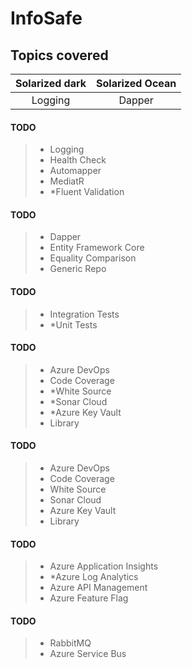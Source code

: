 # InfoSafe

## Topics covered

Solarized dark             |  Solarized Ocean
:-------------------------:|:-------------------------:
Logging  |  Dapper

#### TODO
> - Logging
> - Health Check
> - Automapper
> - MediatR
> - *Fluent Validation

#### TODO
> - Dapper
> - Entity Framework Core
> - Equality Comparison
> - Generic Repo

#### TODO
> - Integration Tests
> - *Unit Tests

#### TODO
> - Azure DevOps
> - Code Coverage
> - *White Source
> - *Sonar Cloud
> - *Azure Key Vault
> - Library

#### TODO
> - Azure DevOps
> - Code Coverage
> - White Source
> - Sonar Cloud
> - Azure Key Vault
> - Library

#### TODO
> - Azure Application Insights
> - *Azure Log Analytics
> - Azure API Management
> - Azure Feature Flag

#### TODO
> - RabbitMQ
> - Azure Service Bus
